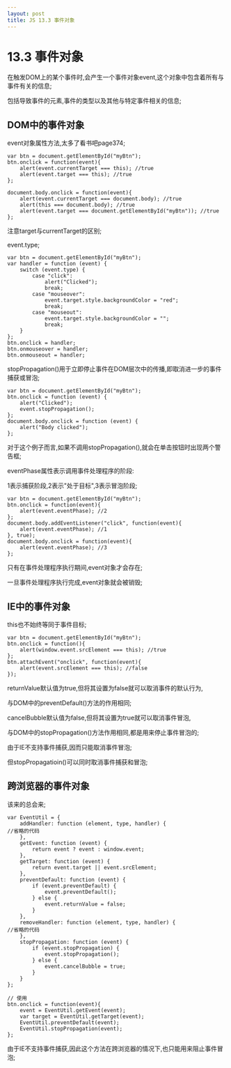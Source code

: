 ```yaml
---
layout: post
title: JS 13.3 事件对象
---
```


# 13.3 事件对象

在触发DOM上的某个事件时,会产生一个事件对象event,这个对象中包含着所有与事件有关的信息;

包括导致事件的元素,事件的类型以及其他与特定事件相关的信息;

## DOM中的事件对象

event对象属性方法,太多了看书吧page374;

```
var btn = document.getElementById("myBtn");
btn.onclick = function(event){
    alert(event.currentTarget === this); //true
    alert(event.target === this); //true
};

document.body.onclick = function(event){
    alert(event.currentTarget === document.body); //true
    alert(this === document.body); //true
    alert(event.target === document.getElementById("myBtn")); //true
};
```

注意target与currentTarget的区别;

event.type;

```
var btn = document.getElementById("myBtn");
var handler = function (event) {
    switch (event.type) {
        case "click":
            alert("Clicked");
            break;
        case "mouseover":
            event.target.style.backgroundColor = "red";
            break;
        case "mouseout":
            event.target.style.backgroundColor = "";
            break;
    }
};
btn.onclick = handler;
btn.onmouseover = handler;
btn.onmouseout = handler;
```

stopPropagation()用于立即停止事件在DOM层次中的传播,即取消进一步的事件捕获或冒泡;

```
var btn = document.getElementById("myBtn");
btn.onclick = function (event) {
    alert("Clicked");
    event.stopPropagation();
};
document.body.onclick = function (event) {
    alert("Body clicked");
};
```

对于这个例子而言,如果不调用stopPropagation(),就会在单击按钮时出现两个警告框;

eventPhase属性表示调用事件处理程序的阶段:

1表示捕获阶段,2表示"处于目标",3表示冒泡阶段;

```
var btn = document.getElementById("myBtn");
btn.onclick = function(event){
    alert(event.eventPhase); //2
};
document.body.addEventListener("click", function(event){
    alert(event.eventPhase); //1
}, true);
document.body.onclick = function(event){
    alert(event.eventPhase); //3
};
```

只有在事件处理程序执行期间,event对象才会存在;

一旦事件处理程序执行完成,event对象就会被销毁;

## IE中的事件对象

this也不始终等同于事件目标;

```
var btn = document.getElementById("myBtn");
btn.onclick = function(){
    alert(window.event.srcElement === this); //true
};
btn.attachEvent("onclick", function(event){
    alert(event.srcElement === this); //false
});
```

returnValue默认值为true,但将其设置为false就可以取消事件的默认行为,

与DOM中的preventDefault()方法的作用相同;

cancelBubble默认值为false,但将其设置为true就可以取消事件冒泡,

与DOM中的stopPropagation()方法作用相同,都是用来停止事件冒泡的;

由于IE不支持事件捕获,因而只能取消事件冒泡;

但stopPropagatioin()可以同时取消事件捕获和冒泡;

## 跨浏览器的事件对象

该来的总会来;

```
var EventUtil = {
    addHandler: function (element, type, handler) {
//省略的代码
    },
    getEvent: function (event) {
        return event ? event : window.event;
    },
    getTarget: function (event) {
        return event.target || event.srcElement;
    },
    preventDefault: function (event) {
        if (event.preventDefault) {
            event.preventDefault();
        } else {
            event.returnValue = false;
        }
    },
    removeHandler: function (element, type, handler) {
//省略的代码
    },
    stopPropagation: function (event) {
        if (event.stopPropagation) {
            event.stopPropagation();
        } else {
            event.cancelBubble = true;
        }
    }
};

// 使用
btn.onclick = function(event){
	event = EventUtil.getEvent(event);
	var target = EventUtil.getTarget(event);
	EventUtil.preventDefault(event);
	EventUtil.stopPropagation(event);
};
```

由于IE不支持事件捕获,因此这个方法在跨浏览器的情况下,也只能用来阻止事件冒泡;
